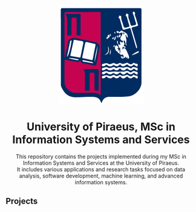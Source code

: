 <p align="center">
  <img src="unipi_logo.png" alt="University of Piraeus" />
</p>

<h1 align="center">University of Piraeus, MSc in Information Systems and Services</h1>

<p align="center">
  This repository contains the projects implemented during my MSc in Information Systems and Services at the University of Piraeus.<br>
  It includes various applications and research tasks focused on data analysis, software development, machine learning, and advanced information systems.
</p>

## Projects
